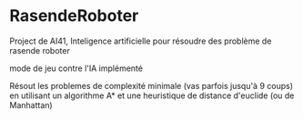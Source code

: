 # RasendeRoboter
Project de AI41, Inteligence artificielle pour résoudre des problème de rasende roboter

mode de jeu contre l'IA implémenté

Résout les problemes de complexité minimale (vas parfois jusqu'à 9 coups) en utilisant un algorithme A*
et une heuristique de distance d'euclide (ou de Manhattan)
